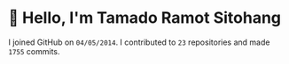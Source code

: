 # :wave: Hello, I'm Tamado Ramot Sitohang

I joined GitHub on `04/05/2014`. I contributed to `23` repositories and made `1755` commits.
